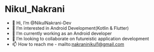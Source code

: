 # Nikul_Nakrani

- 👋 Hi, I’m @NikulNakrani-Dev
- 👀 I’m interested in Android Development(Kotlin & Flutter)
- 🌱 I’m currently working as an Android developer
- 💞️ I’m looking to collaborate on futureistic application development
- 📫 How to reach me - mailto:nakraninikul1@gmail.com
